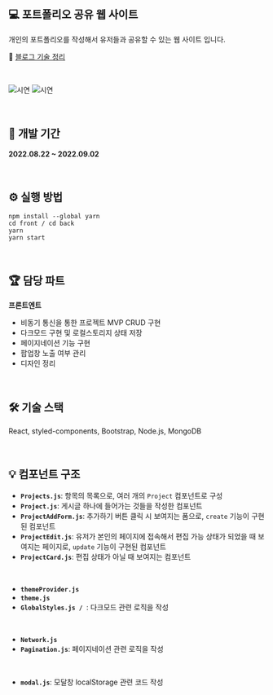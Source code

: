 ## 💻 포트폴리오 공유 웹 사이트

개인의 포트폴리오를 작성해서 유저들과 공유할 수 있는 웹 사이트 입니다.

🔗 [블로그 기술 정리](https://ohyoonah.github.io/project/2022-09-29-web-portfolio-site/)

<br>

![시연](./front/public/test_1.gif)
![시연](./front/public/test_2.gif)

<br>

## 📅 개발 기간

**2022.08.22 ~ 2022.09.02**

<br>

## ⚙ 실행 방법

```
npm install --global yarn
cd front / cd back
yarn
yarn start
```

<br>

## 🏆 담당 파트

**프론트엔트**

- 비동기 통신을 통한 프로젝트 MVP CRUD 구현
- 다크모드 구현 및 로컬스토리지 상태 저장
- 페이지네이션 기능 구현
- 팝업창 노출 여부 관리
- 디자인 정리

<br>

## 🛠 기술 스택

React, styled-components, Bootstrap, Node.js, MongoDB

<br>

## 💡 컴포넌트 구조

- **`Projects.js`**: 항목의 목록으로, 여러 개의 `Project` 컴포넌트로 구성
- **`Project.js`**: 게시글 하나에 들어가는 것들을 작성한 컴포넌트
- **`ProjectAddForm.js`**: 추가하기 버튼 클릭 시 보여지는 폼으로, `create` 기능이 구현된 컴포넌트
- **`ProjectEdit.js`**: 유저가 본인의 페이지에 접속해서 편집 가능 상태가 되었을 때 보여지는 페이지로, `update` 기능이 구현된 컴포넌트
- **`ProjectCard.js`**: 편집 상태가 아닐 때 보여지는 컴포넌트

<br>

- **`themeProvider.js`**
- **`theme.js`**
- **`GlobalStyles.js / `**: 다크모드 관련 로직을 작성

<br>

- **`Network.js`**
- **`Pagination.js`**: 페이지네이션 관련 로직을 작성

<br>

- **`modal.js`**: 모달창 localStorage 관련 코드 작성
